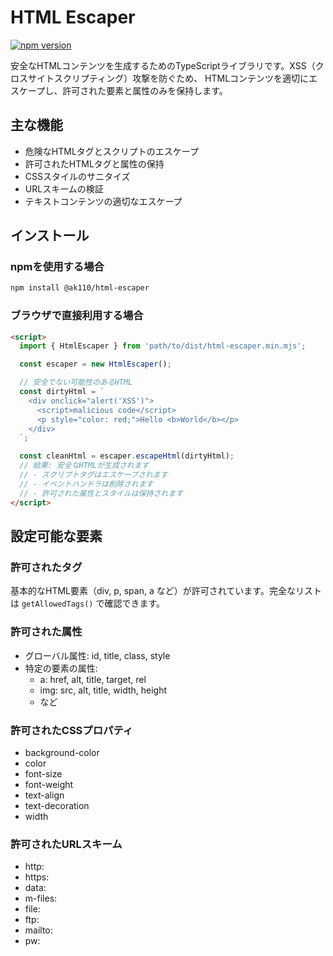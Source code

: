 # HTML Escaper

[![npm version](https://badge.fury.io/js/@ak110%2Fhtml-escaper.svg)](https://www.npmjs.com/package/@ak110/html-escaper)

安全なHTMLコンテンツを生成するためのTypeScriptライブラリです。XSS（クロスサイトスクリプティング）攻撃を防ぐため、
HTMLコンテンツを適切にエスケープし、許可された要素と属性のみを保持します。

## 主な機能

- 危険なHTMLタグとスクリプトのエスケープ
- 許可されたHTMLタグと属性の保持
- CSSスタイルのサニタイズ
- URLスキームの検証
- テキストコンテンツの適切なエスケープ

## インストール

### npmを使用する場合

```bash
npm install @ak110/html-escaper
```

### ブラウザで直接利用する場合

```html
<script>
  import { HtmlEscaper } from 'path/to/dist/html-escaper.min.mjs';

  const escaper = new HtmlEscaper();

  // 安全でない可能性のあるHTML
  const dirtyHtml = `
    <div onclick="alert('XSS')">
      <script>malicious code</script>
      <p style="color: red;">Hello <b>World</b></p>
    </div>
  `;

  const cleanHtml = escaper.escapeHtml(dirtyHtml);
  // 結果: 安全なHTMLが生成されます
  // - スクリプトタグはエスケープされます
  // - イベントハンドラは削除されます
  // - 許可された属性とスタイルは保持されます
</script>
```

## 設定可能な要素

### 許可されたタグ

基本的なHTML要素（div, p, span, a など）が許可されています。完全なリストは `getAllowedTags()` で確認できます。

### 許可された属性

- グローバル属性: id, title, class, style
- 特定の要素の属性:
  - a: href, alt, title, target, rel
  - img: src, alt, title, width, height
  - など

### 許可されたCSSプロパティ

- background-color
- color
- font-size
- font-weight
- text-align
- text-decoration
- width

### 許可されたURLスキーム

- http:
- https:
- data:
- m-files:
- file:
- ftp:
- mailto:
- pw:

